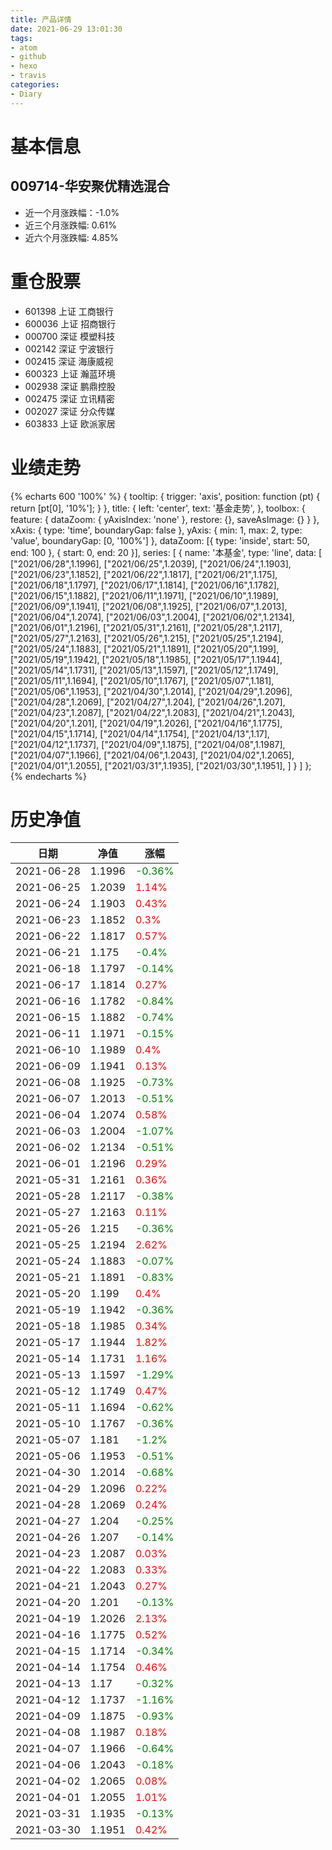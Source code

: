 ```yaml
---
title: 产品详情
date: 2021-06-29 13:01:30
tags:
- atom
- github
- hexo
- travis
categories:
- Diary
---
```


# 基本信息
## 009714-华安聚优精选混合
- 近一个月涨跌幅：-1.0%
- 近三个月涨跌幅: 0.61%
- 近六个月涨跌幅: 4.85%

# 重仓股票
- 601398 上证 工商银行
- 600036 上证 招商银行
- 000700 深证 模塑科技
- 002142 深证 宁波银行
- 002415 深证 海康威视
- 600323 上证 瀚蓝环境
- 002938 深证 鹏鼎控股
- 002475 深证 立讯精密
- 002027 深证 分众传媒
- 603833 上证 欧派家居
# 业绩走势

{% echarts 600 '100%' %}
{
  tooltip: {
        trigger: 'axis',
        position: function (pt) {
            return [pt[0], '10%'];
        }
    },
    title: {
        left: 'center',
        text: '基金走势',
    },
    toolbox: {
        feature: {
            dataZoom: {
                yAxisIndex: 'none'
            },
            restore: {},
            saveAsImage: {}
        }
    },
    xAxis: {
        type: 'time',
        boundaryGap: false
    },
    yAxis: {
        min: 1,
        max: 2,
        type: 'value',
        boundaryGap: [0, '100%']
    },
    dataZoom: [{
        type: 'inside',
        start: 50,
        end: 100
    }, {
        start: 0,
        end: 20
    }],
    series: [
        {
            name: '本基金',
            type: 'line',
            data: [
["2021/06/28",1.1996],
["2021/06/25",1.2039],
["2021/06/24",1.1903],
["2021/06/23",1.1852],
["2021/06/22",1.1817],
["2021/06/21",1.175],
["2021/06/18",1.1797],
["2021/06/17",1.1814],
["2021/06/16",1.1782],
["2021/06/15",1.1882],
["2021/06/11",1.1971],
["2021/06/10",1.1989],
["2021/06/09",1.1941],
["2021/06/08",1.1925],
["2021/06/07",1.2013],
["2021/06/04",1.2074],
["2021/06/03",1.2004],
["2021/06/02",1.2134],
["2021/06/01",1.2196],
["2021/05/31",1.2161],
["2021/05/28",1.2117],
["2021/05/27",1.2163],
["2021/05/26",1.215],
["2021/05/25",1.2194],
["2021/05/24",1.1883],
["2021/05/21",1.1891],
["2021/05/20",1.199],
["2021/05/19",1.1942],
["2021/05/18",1.1985],
["2021/05/17",1.1944],
["2021/05/14",1.1731],
["2021/05/13",1.1597],
["2021/05/12",1.1749],
["2021/05/11",1.1694],
["2021/05/10",1.1767],
["2021/05/07",1.181],
["2021/05/06",1.1953],
["2021/04/30",1.2014],
["2021/04/29",1.2096],
["2021/04/28",1.2069],
["2021/04/27",1.204],
["2021/04/26",1.207],
["2021/04/23",1.2087],
["2021/04/22",1.2083],
["2021/04/21",1.2043],
["2021/04/20",1.201],
["2021/04/19",1.2026],
["2021/04/16",1.1775],
["2021/04/15",1.1714],
["2021/04/14",1.1754],
["2021/04/13",1.17],
["2021/04/12",1.1737],
["2021/04/09",1.1875],
["2021/04/08",1.1987],
["2021/04/07",1.1966],
["2021/04/06",1.2043],
["2021/04/02",1.2065],
["2021/04/01",1.2055],
["2021/03/31",1.1935],
["2021/03/30",1.1951],
]
        }
    ]
};
{% endecharts %}

# 历史净值

| 日期 | 净值 | 涨幅 |
| --- | --- | --- |
|2021-06-28|1.1996|<font color=green>-0.36%</font>|
|2021-06-25|1.2039|<font color=red>1.14%</font>|
|2021-06-24|1.1903|<font color=red>0.43%</font>|
|2021-06-23|1.1852|<font color=red>0.3%</font>|
|2021-06-22|1.1817|<font color=red>0.57%</font>|
|2021-06-21|1.175|<font color=green>-0.4%</font>|
|2021-06-18|1.1797|<font color=green>-0.14%</font>|
|2021-06-17|1.1814|<font color=red>0.27%</font>|
|2021-06-16|1.1782|<font color=green>-0.84%</font>|
|2021-06-15|1.1882|<font color=green>-0.74%</font>|
|2021-06-11|1.1971|<font color=green>-0.15%</font>|
|2021-06-10|1.1989|<font color=red>0.4%</font>|
|2021-06-09|1.1941|<font color=red>0.13%</font>|
|2021-06-08|1.1925|<font color=green>-0.73%</font>|
|2021-06-07|1.2013|<font color=green>-0.51%</font>|
|2021-06-04|1.2074|<font color=red>0.58%</font>|
|2021-06-03|1.2004|<font color=green>-1.07%</font>|
|2021-06-02|1.2134|<font color=green>-0.51%</font>|
|2021-06-01|1.2196|<font color=red>0.29%</font>|
|2021-05-31|1.2161|<font color=red>0.36%</font>|
|2021-05-28|1.2117|<font color=green>-0.38%</font>|
|2021-05-27|1.2163|<font color=red>0.11%</font>|
|2021-05-26|1.215|<font color=green>-0.36%</font>|
|2021-05-25|1.2194|<font color=red>2.62%</font>|
|2021-05-24|1.1883|<font color=green>-0.07%</font>|
|2021-05-21|1.1891|<font color=green>-0.83%</font>|
|2021-05-20|1.199|<font color=red>0.4%</font>|
|2021-05-19|1.1942|<font color=green>-0.36%</font>|
|2021-05-18|1.1985|<font color=red>0.34%</font>|
|2021-05-17|1.1944|<font color=red>1.82%</font>|
|2021-05-14|1.1731|<font color=red>1.16%</font>|
|2021-05-13|1.1597|<font color=green>-1.29%</font>|
|2021-05-12|1.1749|<font color=red>0.47%</font>|
|2021-05-11|1.1694|<font color=green>-0.62%</font>|
|2021-05-10|1.1767|<font color=green>-0.36%</font>|
|2021-05-07|1.181|<font color=green>-1.2%</font>|
|2021-05-06|1.1953|<font color=green>-0.51%</font>|
|2021-04-30|1.2014|<font color=green>-0.68%</font>|
|2021-04-29|1.2096|<font color=red>0.22%</font>|
|2021-04-28|1.2069|<font color=red>0.24%</font>|
|2021-04-27|1.204|<font color=green>-0.25%</font>|
|2021-04-26|1.207|<font color=green>-0.14%</font>|
|2021-04-23|1.2087|<font color=red>0.03%</font>|
|2021-04-22|1.2083|<font color=red>0.33%</font>|
|2021-04-21|1.2043|<font color=red>0.27%</font>|
|2021-04-20|1.201|<font color=green>-0.13%</font>|
|2021-04-19|1.2026|<font color=red>2.13%</font>|
|2021-04-16|1.1775|<font color=red>0.52%</font>|
|2021-04-15|1.1714|<font color=green>-0.34%</font>|
|2021-04-14|1.1754|<font color=red>0.46%</font>|
|2021-04-13|1.17|<font color=green>-0.32%</font>|
|2021-04-12|1.1737|<font color=green>-1.16%</font>|
|2021-04-09|1.1875|<font color=green>-0.93%</font>|
|2021-04-08|1.1987|<font color=red>0.18%</font>|
|2021-04-07|1.1966|<font color=green>-0.64%</font>|
|2021-04-06|1.2043|<font color=green>-0.18%</font>|
|2021-04-02|1.2065|<font color=red>0.08%</font>|
|2021-04-01|1.2055|<font color=red>1.01%</font>|
|2021-03-31|1.1935|<font color=green>-0.13%</font>|
|2021-03-30|1.1951|<font color=red>0.42%</font>|
